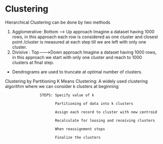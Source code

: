 # Clustering
Hierarchical Clustering can be done by two methods
1. Agglomerative: Bottom --> Up approach
                  Imagine a dataset having 1000 rows, in this approach each row is considered as one cluster and closest point /cluster is measured at each step till we are left
                  with only one cluster.
2. Divisive :     Top--->Down approach
                  Imagine a dataset having 1000 rows, in this approach we start with only one cluster and reach to 1000 clusters at final step.
* Dendrograms are used to truncate at optimal number of clusters.


Clustering by Partitioning
K Means Clustering: A widely used clustering algorithm where we can consider k clusters at beginning

                    STEPS: Specify value of k
                    
                           Partitioning of data into k clusters
                           
                           Assign each record to cluster with new centroid
                           
                           Recalculate for loosing and receiving clusters
                           
                           When reassignment stops
                           
                           Finalize the clusters
